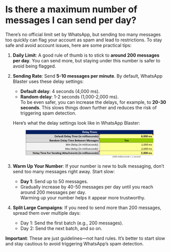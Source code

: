 # Is there a maximum number of messages I can send per day?

There’s no official limit set by WhatsApp, but sending too many messages too quickly can flag your account as spam and lead to restrictions. To stay safe and avoid account issues, here are some practical tips:

1. **Daily Limit**: A good rule of thumb is to stick to **around 200 messages per day**. You can send more, but staying under this number is safer to avoid being flagged.
2.  **Sending Rate**: Send **5-10 messages per minute**. By default, WhatsApp Blaster uses these delay settings:

    * **Default delay**: 4 seconds (4,000 ms).
    * **Random delay**: 1-2 seconds (1,000-2,000 ms).\
      To be even safer, you can increase the delays, for example, to **20-30 seconds**. This slows things down further and reduces the risk of triggering spam detection.

    Here’s what the delay settings look like in WhatsApp Blaster:

    <figure><img src="../.gitbook/assets/image (1) (1) (1) (1) (1).png" alt=""><figcaption></figcaption></figure>
3. **Warm Up Your Number**: If your number is new to bulk messaging, don’t send too many messages right away. Start slow:
   * **Day 1**: Send up to 50 messages.
   * Gradually increase by 40-50 messages per day until you reach around 200 messages per day.\
     Warming up your number helps it appear more trustworthy.
4. **Split Large Campaigns**: If you need to send more than 200 messages, spread them over multiple days:
   * Day 1: Send the first batch (e.g., 200 messages).
   * Day 2: Send the next batch, and so on.

**Important**: These are just guidelines—not hard rules. It’s better to start slow and stay cautious to avoid triggering WhatsApp’s spam detection.
